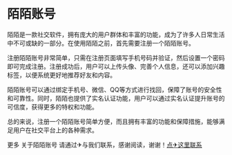 # 陌陌账号

陌陌是一款社交软件，拥有庞大的用户群体和丰富的功能，成为了许多人日常生活中不可或缺的一部分。在使用陌陌之前，首先需要注册一个陌陌账号。

注册陌陌账号非常简单，只需在注册页面填写手机号码并验证，然后设置一个密码即可完成注册。注册成功后，用户可以上传头像、完善个人信息，还可以添加兴趣标签，以便系统更好地推荐好友和内容。

陌陌账号可以通过绑定手机号、微信、QQ等方式进行找回，保障了账号的安全性和可靠性。同时，陌陌也提供了实名认证功能，用户可以通过实名认证提升账号的可信度，获得更多的特权和功能。

总的来说，注册一个陌陌账号简单方便，而且拥有丰富的功能和保障措施，能够满足用户在社交平台上的各种需求。

更多 关于陌陌账号 请通过✈与我们联系，感谢阅读，谢谢！[点✈这里联系](https://w.k02.cc)